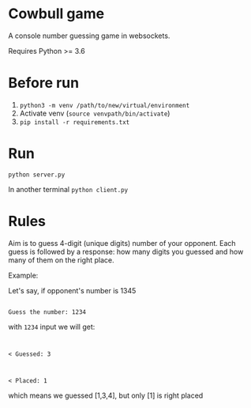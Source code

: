 Cowbull game
=======================

A console number guessing game in websockets.

Requires Python >= 3.6

Before run
=======================

1. `python3 -m venv /path/to/new/virtual/environment`
2. Activate venv (`source venvpath/bin/activate`)
3. `pip install -r requirements.txt`

Run
=======================

`python server.py`

In another terminal
  `python client.py`
  
Rules
=======================
 
 Aim is to guess 4-digit (unique digits) number of your opponent. Each guess is followed by a response: how many digits you guessed and how many of them on the right place. 
 
 Example:
 
 Let's say, if opponent's number is 1345

<code>
Guess the number: 1234
</code>

with `1234` input we will get:
<code>

< Guessed: 3

< Placed: 1
</code>
 
 which means we guessed [1,3,4], but only [1] is right placed 
